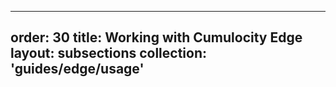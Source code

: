 
---
order: 30
title: Working with Cumulocity Edge
layout: subsections
collection: 'guides/edge/usage'
---



